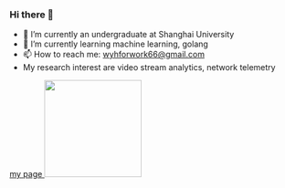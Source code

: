 ### Hi there 👋
- 🔭 I’m currently an undergraduate at Shanghai University
- 🌱 I’m currently learning machine learning, golang
- 📫 How to reach me: wyhforwork66@gmail.com
- My research interest are video stream analytics, network telemetry
<div align="left">
</span>
<span>
  <a href="https://wyhallenwu.github.io/wuyuheng.github.io/" target="blank"> my page </a>
<img height="170px" src="https://github-readme-stats.vercel.app/api/top-langs/?username=wyhallenwu&layout=compact&langs_count=8" />
</span>
</div>


